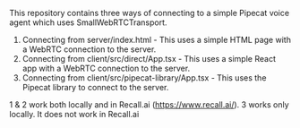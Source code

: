 This repository contains three ways of connecting to a simple Pipecat voice agent which uses SmallWebRTCTransport.

1. Connecting from server/index.html - This uses a simple HTML page with a WebRTC connection to the server.
2. Connecting from client/src/direct/App.tsx - This uses a simple React app with a WebRTC connection to the server.
3. Connecting from client/src/pipecat-library/App.tsx - This uses the Pipecat library to connect to the server.

1 & 2 work both locally and in Recall.ai (https://www.recall.ai/). 
3 works only locally. It does not work in Recall.ai